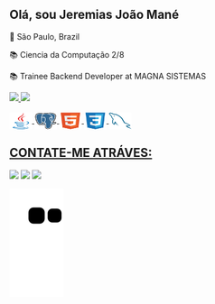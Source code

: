## Olá, sou Jeremias João Mané

🚩 São Paulo, Brazil

📚 Ciencia da Computação 2/8

📚 Trainee Backend Developer at MAGNA SISTEMAS

 <div>
 
  <a href="https://github.com/jeremias-joao">
   
   
  <img height="150em" src="https://github-readme-stats.vercel.app/api?username=jeremias-joao&show_icons=true&theme=dracula&include_all_commits=true&count_private=true"/>
  <img height="150em" src="https://github-readme-stats.vercel.app/api/top-langs/?username=jeremias-joao&layout=compact&langs_count=7&theme=dracula"/>
   
   
</div>
 
<div style="display: inline_block"><br>
   <img align="center" alt="Jeremias-JAVA" height="30" width="40" src="https://github.com/devicons/devicon/blob/9f4f5cdb393299a81125eb5127929ea7bfe42889/icons/java/java-original.svg">
  <img align="center" alt="Jeremias-POSTGRESQL" height="30"width="40"src="https://github.com/devicons/devicon/blob/9f4f5cdb393299a81125eb5127929ea7bfe42889/icons/postgresql/postgresql-original.svg">
  <img align="center" alt="Jeremias-HTML" height="30" width="40" src="https://raw.githubusercontent.com/devicons/devicon/master/icons/html5/html5-original.svg">
  <img align="center" alt="Jeremias-CSS" height="30" width="40" src="https://raw.githubusercontent.com/devicons/devicon/master/icons/css3/css3-original.svg"> 
  <img align="center" alt="Jeremias-MySQL" height="30" width="40" src="https://github.com/devicons/devicon/blob/9f4f5cdb393299a81125eb5127929ea7bfe42889/icons/mysql/mysql-original.svg"> 
</div>
  
 
   ## CONTATE-ME ATRÁVES:
<div> 
  <a href="https://www.instagram.com/joao.jeremias/" target="_blank"><img src="https://img.shields.io/badge/-Instagram-%23E4405F?style=for-the-badge&logo=instagram&logoColor=white" target="_blank"></a>
  <a href = "mailto:misonyjoao@gmail.com"><img src="https://img.shields.io/badge/-Gmail-%23333?style=for-the-badge&logo=gmail&logoColor=white" target="_blank"></a>
  <a href="https://www.linkedin.com/in/jeremias-jo%C3%A3o-man%C3%A9-2785761a8/" target="_blank"><img src="https://img.shields.io/badge/-LinkedIn-%230077B5?style=for-the-badge&logo=linkedin&logoColor=white" target="_blank"></a> 

  ![Snake animation](https://github.com/rafaballerini/rafaballerini/blob/output/github-contribution-grid-snake.svg)
 
</div>
